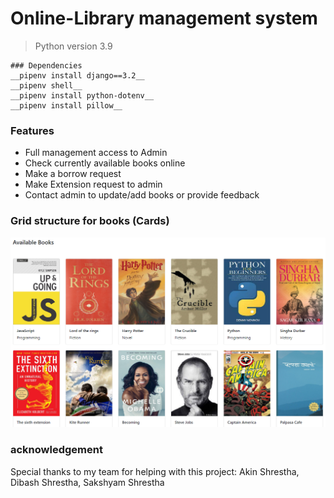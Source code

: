 # Online-Library management system

> Python version 3.9


```
### Dependencies
__pipenv install django==3.2__
__pipenv shell__
__pipenv install python-dotenv__
__pipenv install pillow__

```
### Features

* Full management access to Admin 
* Check currently available books online
* Make a borrow request
* Make Extension request to admin
* Contact admin to update/add books or provide feedback

### Grid structure for books (Cards)

![plot](./snapshots/1.png)

### acknowledgement

Special thanks to my team for helping with this project: Akin Shrestha, Dibash Shrestha, Sakshyam Shrestha
